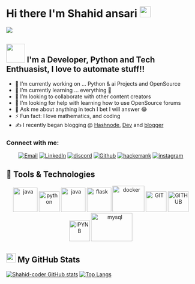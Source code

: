 # Hi there I'm Shahid ansari <img src="https://github.com/TheDudeThatCode/TheDudeThatCode/blob/master/Assets/Hi.gif" width="29px">

![](https://camo.githubusercontent.com/992babdffd8c74a1502de375fbdf7e4d54773242/68747470733a2f2f6d656469612e67697068792e636f6d2f6d656469612f53576f536b4e36447854737a71494b4571762f67697068792e676966)

## <img src="https://github.com/TheDudeThatCode/TheDudeThatCode/blob/master/Assets/Developer.gif" height=50> I'm a Developer, Python and Tech Enthuasist, I love to automate stuff!!

- 🔭 I’m currently working on ... Python & ai Projects and OpenSource
- 🌱 I’m currently learning ... everything 🤣
- 👯 I’m looking to collaborate with other content creators
- 🤔 I’m looking for help with learning how to use OpenSource forums
- 💬 Ask me about anything in tech I bet I will answer 😂 
- ⚡ Fun fact: I love mathematics, and coding
- ✍ I recently began blogging @ [Hashnode](https://shahidcoder.hashnode.dev/), [Dev](https://dev.to/@shahidcoder_78) and [blogger](shahid-coder.blogspot.com)

### Connect with me:  
<p align="center">
    <a href="mailto:shahidansari.2088@gmail.com"><img alt="Email" src="https://img.shields.io/badge/Email-shahidansari.2088@gmail.com-blue?style=flat-square&logo=gmail"></a>
   <a href="https://www.linkedin.com/in/shahid-ansari-1033371bb/"><img alt="LinkedIn" src="https://img.shields.io/badge/LinkedIn-Shahid%20Ansari-blue?style=flat-square&logo=linkedin"></a>
 <a href="https://discord.com/channels/@me"><img alt="discord" src="https://img.shields.io/badge/discord-Shahid%20Ansari-blue?style=flat-square&logo=discord"></a>
 <a href="https://github.com/Shahid-coder"><img alt="Github" src="https://img.shields.io/badge/Github-Shahid%20Ansari-blue?style=flat-square&logo=Github"></a>
 <a href="https://www.hackerrank.com/shahidansari_201"><img alt="hackerrank" src="https://img.shields.io/badge/hackerrank-Shahid%20Ansari-blue?style=flat-square&logo=hackerrank"></a>
 <a href="https://www.instagram.com/shahidansari2088"><img alt="instagram" src="https://img.shields.io/badge/instagram-Shahid%20Ansari-blue?style=flat-square&logo=instagram "></a>
</p>

## 🔧 Tools & Technologies  

<p align="center">
      <img src="https://www.vectorlogo.zone/logos/java/java-icon.svg" alt="java" width="65" height="65"/> 
      <img src="https://www.vectorlogo.zone/logos/python/python-icon.svg" alt="python" width="55" height="55"/>
      <img src="https://www.vectorlogo.zone/logos/javascript/javascript-vertical.svg" alt="java" width="65" height="65"/>
      <img src="https://www.vectorlogo.zone/logos/pocoo_flask/pocoo_flask-icon.svg" alt="flask" width="65" height="65"/>
      <img src="https://www.vectorlogo.zone/logos/docker/docker-icon.svg" alt="docker" width="85" height="70"/>
      <img src="https://www.vectorlogo.zone/logos/git-scm/git-scm-icon.svg" alt="GIT" width="55" height="55"/> 
      <img src="https://www.vectorlogo.zone/logos/github/github-icon.svg" alt="GITHUB" width="55" height="55"/>
      <img src="https://www.vectorlogo.zone/logos/jupyter/jupyter-icon.svg" alt="IPYNB" width="55" height="55"/> 
      <img src="https://www.vectorlogo.zone/logos/mysql/mysql-ar21.svg" alt="mysql" width="110" height="75"/> 
</p>

## <img src='https://media1.giphy.com/media/du3J3cXyzhj75IOgvA/giphy.gif?cid=ecf05e47x2g034i9pzwtzzsd3xgg2w9nr94t4tflbbgo3008&rid=giphy.gif' width='25px'> My GitHub Stats
[![Shahid-coder GitHub stats](https://github-readme-stats.vercel.app/api?username=Shahid-coder&theme=vision-friendly-dark&show_icons=true)](https://github.com/shahid-coder)
[![Top Langs](https://github-readme-stats.vercel.app/api/top-langs/?username=Shahid-coder&layout=compact&theme=vision-friendly-dark&show_icons=true)](https://github.com/shahid-coder)
